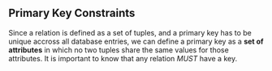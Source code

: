 ## Primary Key Constraints
Since a relation is defined as a set of tuples, and a primary key has to be unique accross all database entries, we can define a primary key as a **set of attributes** in which no two tuples share the same values for those attributes. It is important to know that any relation *MUST* have a key.